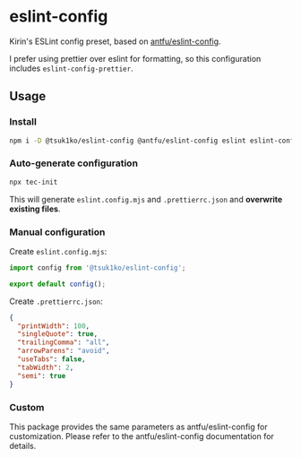 # eslint-config

Kirin's ESLint config preset, based on [antfu/eslint-config](https://github.com/antfu/eslint-config).

I prefer using prettier over eslint for formatting, so this configuration includes `eslint-config-prettier`.

## Usage

### Install

```bash
npm i -D @tsuk1ko/eslint-config @antfu/eslint-config eslint eslint-config-prettier
```

### Auto-generate configuration

```bash
npx tec-init
```

This will generate `eslint.config.mjs` and `.prettierrc.json` and **overwrite existing files**.

### Manual configuration

Create `eslint.config.mjs`:

```js
import config from '@tsuk1ko/eslint-config';

export default config();
```

Create `.prettierrc.json`:

```json
{
  "printWidth": 100,
  "singleQuote": true,
  "trailingComma": "all",
  "arrowParens": "avoid",
  "useTabs": false,
  "tabWidth": 2,
  "semi": true
}
```

### Custom

This package provides the same parameters as antfu/eslint-config for customization. Please refer to the antfu/eslint-config documentation for details.
